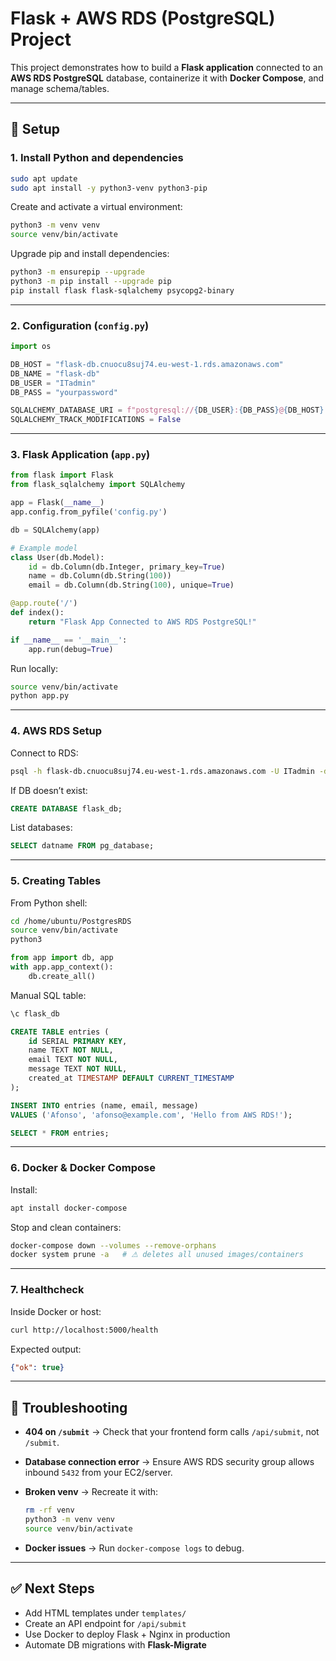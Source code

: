 # Flask + AWS RDS (PostgreSQL) Project

This project demonstrates how to build a **Flask application** connected to an **AWS RDS PostgreSQL** database, containerize it with **Docker Compose**, and manage schema/tables.

---

## 🚀 Setup

### 1. Install Python and dependencies

```bash
sudo apt update
sudo apt install -y python3-venv python3-pip
```

Create and activate a virtual environment:

```bash
python3 -m venv venv
source venv/bin/activate
```

Upgrade pip and install dependencies:

```bash
python3 -m ensurepip --upgrade
python3 -m pip install --upgrade pip
pip install flask flask-sqlalchemy psycopg2-binary
```

---

### 2. Configuration (`config.py`)

```python
import os

DB_HOST = "flask-db.cnuocu8suj74.eu-west-1.rds.amazonaws.com"
DB_NAME = "flask-db"
DB_USER = "ITadmin"
DB_PASS = "yourpassword"

SQLALCHEMY_DATABASE_URI = f"postgresql://{DB_USER}:{DB_PASS}@{DB_HOST}:5432/{DB_NAME}"
SQLALCHEMY_TRACK_MODIFICATIONS = False
```

---

### 3. Flask Application (`app.py`)

```python
from flask import Flask
from flask_sqlalchemy import SQLAlchemy

app = Flask(__name__)
app.config.from_pyfile('config.py')

db = SQLAlchemy(app)

# Example model
class User(db.Model):
    id = db.Column(db.Integer, primary_key=True)
    name = db.Column(db.String(100))
    email = db.Column(db.String(100), unique=True)

@app.route('/')
def index():
    return "Flask App Connected to AWS RDS PostgreSQL!"

if __name__ == '__main__':
    app.run(debug=True)
```

Run locally:

```bash
source venv/bin/activate
python app.py
```

---

### 4. AWS RDS Setup

Connect to RDS:

```bash
psql -h flask-db.cnuocu8suj74.eu-west-1.rds.amazonaws.com -U ITadmin -d postgres
```

If DB doesn’t exist:

```sql
CREATE DATABASE flask_db;
```

List databases:

```sql
SELECT datname FROM pg_database;
```

---

### 5. Creating Tables

From Python shell:

```bash
cd /home/ubuntu/PostgresRDS
source venv/bin/activate
python3
```

```python
from app import db, app
with app.app_context():
    db.create_all()
```

Manual SQL table:

```sql
\c flask_db

CREATE TABLE entries (
    id SERIAL PRIMARY KEY,
    name TEXT NOT NULL,
    email TEXT NOT NULL,
    message TEXT NOT NULL,
    created_at TIMESTAMP DEFAULT CURRENT_TIMESTAMP
);

INSERT INTO entries (name, email, message)
VALUES ('Afonso', 'afonso@example.com', 'Hello from AWS RDS!');

SELECT * FROM entries;
```

---

### 6. Docker & Docker Compose

Install:

```bash
apt install docker-compose
```

Stop and clean containers:

```bash
docker-compose down --volumes --remove-orphans
docker system prune -a   # ⚠ deletes all unused images/containers
```

---

### 7. Healthcheck

Inside Docker or host:

```bash
curl http://localhost:5000/health
```

Expected output:

```json
{"ok": true}
```

---

## 🔧 Troubleshooting

* **404 on `/submit`** → Check that your frontend form calls `/api/submit`, not `/submit`.
* **Database connection error** → Ensure AWS RDS security group allows inbound `5432` from your EC2/server.
* **Broken venv** → Recreate it with:

  ```bash
  rm -rf venv
  python3 -m venv venv
  source venv/bin/activate
  ```
* **Docker issues** → Run `docker-compose logs` to debug.

---

## ✅ Next Steps

* Add HTML templates under `templates/`
* Create an API endpoint for `/api/submit`
* Use Docker to deploy Flask + Nginx in production
* Automate DB migrations with **Flask-Migrate**
